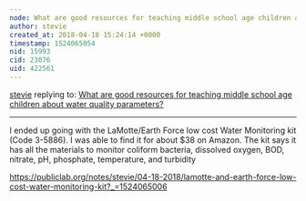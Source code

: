 ```yaml
---
node: What are good resources for teaching middle school age children about water quality parameters? 
author: stevie
created_at: 2018-04-18 15:24:14 +0000
timestamp: 1524065054
nid: 15993
cid: 23076
uid: 422561
---
```




[stevie](../profile/stevie) replying to: [What are good resources for teaching middle school age children about water quality parameters? ](../notes/stevie/03-21-2018/what-are-good-resources-for-teaching-middle-school-age-children-about-water-quality-parameters)

----
I ended up going with the LaMotte/Earth Force low cost Water Monitoring kit (Code 3-5886). I was able to find it for about $38 on Amazon. The kit says it has all the materials to monitor coliform bacteria, dissolved oxygen, BOD, nitrate, pH, phosphate, temperature, and turbidity

https://publiclab.org/notes/stevie/04-18-2018/lamotte-and-earth-force-low-cost-water-monitoring-kit?_=1524065006